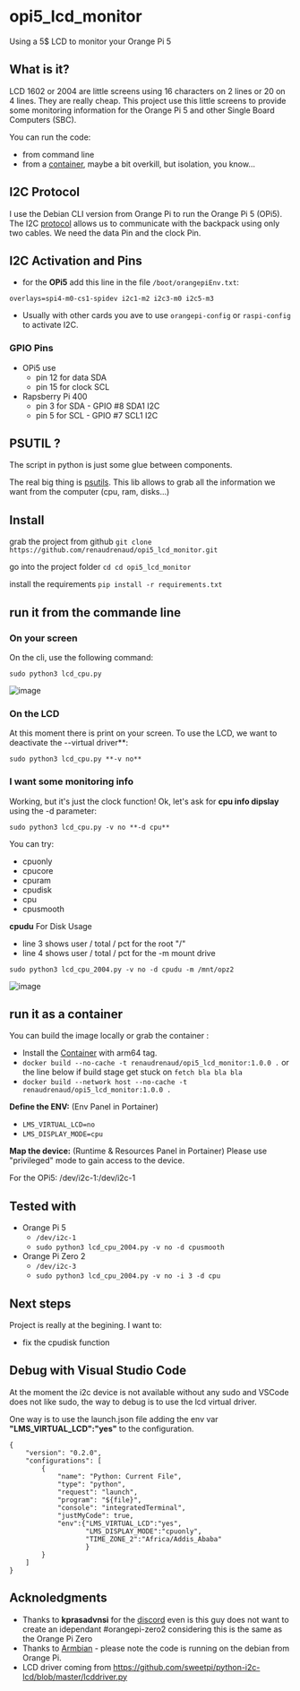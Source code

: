 # opi5_lcd_monitor
Using a 5$ LCD to monitor your Orange Pi 5

## What is it?
LCD 1602 or 2004 are little screens using 16 characters on 2 lines or 20 on 4 lines. They are really cheap. This project use this little screens to provide some monitoring information for the Orange Pi 5 and other Single Board Computers (SBC).

You can run the code:
* from command line
* from a [container](https://hub.docker.com/repository/docker/renaudrenaud/opi5_lcd_monitor), maybe a bit overkill, but isolation, you know...

## I2C Protocol

I use the Debian CLI version from Orange Pi to run the Orange Pi 5 (OPi5). The I2C [protocol](https://en.wikipedia.org/wiki/I%C2%B2C) allows us to communicate with the backpack using only two cables. We need the data Pin and the clock Pin.

## I2C Activation and Pins

* for the **OPi5** add this line in the file `/boot/orangepiEnv.txt`:

`overlays=spi4-m0-cs1-spidev i2c1-m2 i2c3-m0 i2c5-m3`

* Usually with other cards you ave to use `orangepi-config` or `raspi-config` to activate I2C.


### GPIO Pins
* OPi5 use
  * pin 12 for data SDA
  * pin 15 for clock SCL
* Rapsberry Pi 400
  * pin 3 for SDA - GPIO #8 SDA1 I2C
  * pin 5 for SCL - GPIO #7 SCL1 I2C



## PSUTIL ?

The script in python is just some glue between components.

The real big thing is [psutils](https://pypi.org/project/psutil/). This lib allows to grab all the information we want from the computer (cpu, ram, disks...)


## Install

grab the project from github
`git clone https://github.com/renaudrenaud/opi5_lcd_monitor.git`

go into the project folder
`cd cd opi5_lcd_monitor`

install the requirements 
`pip install -r requirements.txt`

## run it from the commande line

### On your screen

On the cli, use the following command:

`sudo python3 lcd_cpu.py`

![image](https://user-images.githubusercontent.com/9823965/210695728-c4d35d51-a839-4c1a-958c-5d9a2ef66a43.png)

### On the LCD

At this moment there is print on your screen. To use the LCD, we want to deactivate the --virtual driver**:

`sudo python3 lcd_cpu.py **-v no**`

### I want some monitoring info

Working, but it's just the clock function! Ok, let's ask for **cpu info dipslay** using the -d parameter:

`sudo python3 lcd_cpu.py -v no **-d cpu**`

You can try:
* cpuonly
* cpucore
* cpuram
* cpudisk
* cpu
* cpusmooth


**cpudu**
For Disk Usage
* line 3 shows user / total / pct for the root "/"
* line 4 shows user / total / pct for the -m mount drive

`sudo python3 lcd_cpu_2004.py -v no -d cpudu -m /mnt/opz2`

![image](https://user-images.githubusercontent.com/9823965/212914621-ef2149e8-2273-4a53-8d20-f5c0f5b67146.png)


## run it as a container


You can build the image locally or grab the container :
* Install the [Container](https://hub.docker.com/repository/docker/renaudrenaud/opi5_lcd_monitor/general) with arm64 tag.
* `docker build --no-cache -t renaudrenaud/opi5_lcd_monitor:1.0.0 .` or the line below if build stage get stuck on `fetch bla bla bla`
* `docker build --network host --no-cache -t renaudrenaud/opi5_lcd_monitor:1.0.0 .`

**Define the ENV:** (Env Panel in Portainer)
* `LMS_VIRTUAL_LCD=no`
* `LMS_DISPLAY_MODE=cpu`

**Map the device:** (Runtime & Resources Panel in Portainer)
Please use "privileged" mode to gain access to the device.

For the OPi5:
/dev/i2c-1:/dev/i2c-1


## Tested with

* Orange Pi 5 
  * `/dev/i2c-1`
  * `sudo python3 lcd_cpu_2004.py -v no -d cpusmooth`
* Orange Pi Zero 2 
  * `/dev/i2c-3`
  * `sudo python3 lcd_cpu_2004.py -v no -i 3 -d cpu`

## Next steps

Project is really at the begining. I want to:
* fix the cpudisk function

## Debug with Visual Studio Code 

At the moment the i2c device is not available without any sudo and VSCode does not like sudo, the way to debug is to use the lcd virtual driver.

One way is to use the launch.json file adding the env var **"LMS_VIRTUAL_LCD":"yes"** to the configuration.

```
{
    "version": "0.2.0",
    "configurations": [
        {
            "name": "Python: Current File",
            "type": "python",
            "request": "launch",
            "program": "${file}",
            "console": "integratedTerminal",
            "justMyCode": true,
            "env":{"LMS_VIRTUAL_LCD":"yes",
                   "LMS_DISPLAY_MODE":"cpuonly",
                   "TIME_ZONE_2":"Africa/Addis_Ababa"
                   }
        }
    ]
}
```



## Acknoledgments

* Thanks to **kprasadvnsi** for the [discord](https://discord.com/channels/934722269522059335/1040242609626554408) even is this guy does not want to create an idependant #orangepi-zero2 considering this is the same as the Orange Pi Zero
* Thanks to [Armbian](https://www.armbian.com/) - please note the code is running on the debian from Orange Pi.
* LCD driver coming from https://github.com/sweetpi/python-i2c-lcd/blob/master/lcddriver.py
